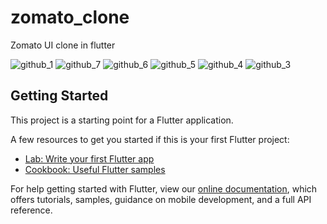 # zomato_clone

Zomato UI clone in flutter

![github_1](https://user-images.githubusercontent.com/29624798/134122875-77864c1b-6ed5-4219-9aeb-601f1f1234fc.png)
![github_7](https://user-images.githubusercontent.com/29624798/134123051-79a0c0df-62d3-4159-8d68-1a747bf7b36c.png)
![github_6](https://user-images.githubusercontent.com/29624798/134123052-13677b61-703a-4fb5-805f-c5f9b7ae83ee.png)
![github_5](https://user-images.githubusercontent.com/29624798/134123054-014620e9-7494-42c1-9679-932201ebc8f5.png)
![github_4](https://user-images.githubusercontent.com/29624798/134123056-27b79aec-96ff-4ef5-b526-31fb413789ed.png)
![github_3](https://user-images.githubusercontent.com/29624798/134123203-4f289e00-8053-4510-ba96-399350abbda0.png)


## Getting Started

This project is a starting point for a Flutter application.

A few resources to get you started if this is your first Flutter project:

- [Lab: Write your first Flutter app](https://flutter.dev/docs/get-started/codelab)
- [Cookbook: Useful Flutter samples](https://flutter.dev/docs/cookbook)

For help getting started with Flutter, view our
[online documentation](https://flutter.dev/docs), which offers tutorials,
samples, guidance on mobile development, and a full API reference.
